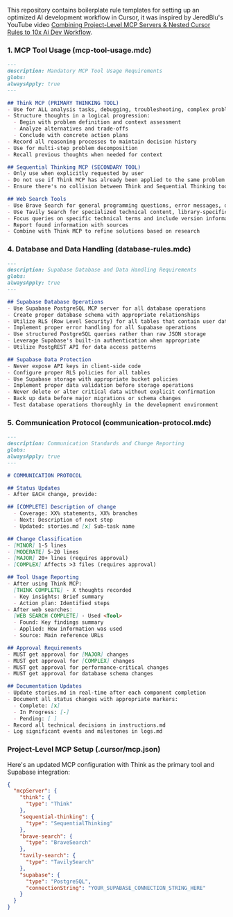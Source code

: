 <!-- === WATCHER HEADER START === -->
<!-- File: myrules/general-rules/cursor-rules.md -->
<!-- Managed by file watcher -->
<!-- === WATCHER HEADER END === -->
This repository contains boilerplate rule templates for setting up an optimized AI development workflow in Cursor, it was inspired by JeredBlu's YouTube video [Combining Project-Level MCP Servers & Nested Cursor Rules to 10x Ai Dev Workflow](https://youtu.be/41xaJsJ8GVc).

### 1. MCP Tool Usage (mcp-tool-usage.mdc)

```markdown
---
description: Mandatory MCP Tool Usage Requirements
globs: 
alwaysApply: true
---

## Think MCP (PRIMARY THINKING TOOL)
- Use for ALL analysis tasks, debugging, troubleshooting, complex problem-solving, and project planning
- Structure thoughts in a logical progression:
  - Begin with problem definition and context assessment
  - Analyze alternatives and trade-offs
  - Conclude with concrete action plans
- Record all reasoning processes to maintain decision history
- Use for multi-step problem decomposition
- Recall previous thoughts when needed for context

## Sequential Thinking MCP (SECONDARY TOOL)
- Only use when explicitly requested by user
- Do not use if Think MCP has already been applied to the same problem
- Ensure there's no collision between Think and Sequential Thinking tools

## Web Search Tools
- Use Brave Search for general programming questions, error messages, documentation
- Use Tavily Search for specialized technical content, library-specific information
- Focus queries on specific technical terms and include version information
- Report found information with sources
- Combine with Think MCP to refine solutions based on research
```

### 4. Database and Data Handling (database-rules.mdc)

```markdown
---
description: Supabase Database and Data Handling Requirements
globs: 
alwaysApply: true
---

## Supabase Database Operations
- Use Supabase PostgreSQL MCP server for all database operations
- Create proper database schema with appropriate relationships
- Utilize RLS (Row Level Security) for all tables that contain user data
- Implement proper error handling for all Supabase operations
- Use structured PostgreSQL queries rather than raw JSON storage
- Leverage Supabase's built-in authentication when appropriate
- Utilize PostgREST API for data access patterns

## Supabase Data Protection
- Never expose API keys in client-side code
- Configure proper RLS policies for all tables
- Use Supabase storage with appropriate bucket policies
- Implement proper data validation before storage operations
- Never delete or alter critical data without explicit confirmation
- Back up data before major migrations or schema changes
- Test database operations thoroughly in the development environment
```

### 5. Communication Protocol (communication-protocol.mdc)

```markdown
---
description: Communication Standards and Change Reporting
globs: 
alwaysApply: true
---

# COMMUNICATION PROTOCOL

## Status Updates
- After EACH change, provide:

## [COMPLETE] Description of change
  - Coverage: XX% statements, XX% branches
  - Next: Description of next step
  - Updated: stories.md [x] Sub-task name

## Change Classification
- [MINOR] 1-5 lines
- [MODERATE] 5-20 lines
- [MAJOR] 20+ lines (requires approval)
- [COMPLEX] Affects >3 files (requires approval)

## Tool Usage Reporting
- After using Think MCP:
  [THINK COMPLETE] - X thoughts recorded
  - Key insights: Brief summary
  - Action plan: Identified steps
- After web searches:
  [WEB SEARCH COMPLETE] - Used <Tool>
  - Found: Key findings summary
  - Applied: How information was used
  - Source: Main reference URLs

## Approval Requirements
- MUST get approval for [MAJOR] changes
- MUST get approval for [COMPLEX] changes
- MUST get approval for performance-critical changes
- MUST get approval for database schema changes

## Documentation Updates
- Update stories.md in real-time after each component completion
- Document all status changes with appropriate markers:
  - Complete: [x]
  - In Progress: [-]
  - Pending: [ ]
- Record all technical decisions in instructions.md
- Log significant events and milestones in logs.md
```

### Project-Level MCP Setup (.cursor/mcp.json)

Here's an updated MCP configuration with Think as the primary tool and Supabase integration:

```json
{
  "mcpServer": {
    "think": {
      "type": "Think"
    },
    "sequential-thinking": {
      "type": "SequentialThinking"
    },
    "brave-search": {
      "type": "BraveSearch"
    },
    "tavily-search": {
      "type": "TavilySearch"
    },
    "supabase": {
      "type": "PostgreSQL",
      "connectionString": "YOUR_SUPABASE_CONNECTION_STRING_HERE"
    }
  }
}
```
